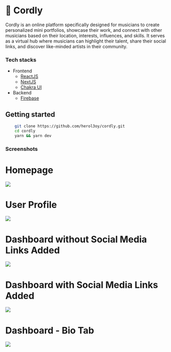 # 🎵 Cordly

Cordly is an online platform specifically designed for musicians to create personalized mini portfolios, showcase their work, and connect with other musicians based on their location, interests, influences, and skills. It serves as a virtual hub where musicians can highlight their talent, share their social links, and discover like-minded artists in their community.

### Tech stacks

- Frontend
  - [ReactJS](https://reactjs.org/)
  - [NextJS](https://nextjs.org/)
  - [Chakra UI](https://chakra-ui.com/)
- Backend
  - [Firebase](https://firebase.com)

## Getting started

```bash
    git clone https://github.com/herol3oy/cordly.git
    cd cordly
    yarn && yarn dev
```

### Screenshots

<p align='center'>
    <h1>Homepage</h1>
    <img src="./screenshots/screenshot-01.png">
</p>
<p align='center'>
    <h1>User Profile</h1>
    <img src="./screenshots/screenshot-02.png">
</p>
<p align='center'>
    <h1>Dashboard without Social Media Links Added</h1>
    <img src="./screenshots/screenshot-03.png">
</p>
<p align='center'>
    <h1>Dashboard with Social Media Links Added</h1>
    <img src="./screenshots/screenshot-04.png">
</p>
<p align='center'>
    <h1>Dashboard - Bio Tab</h1>
    <img src="./screenshots/screenshot-05.png">
</p>
